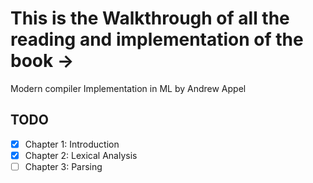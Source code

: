 # This is the Walkthrough of all the reading and implementation of the book ->

Modern compiler Implementation in ML by Andrew Appel

## TODO

- [x] Chapter 1: Introduction 
- [x] Chapter 2: Lexical Analysis 
- [ ] Chapter 3: Parsing
